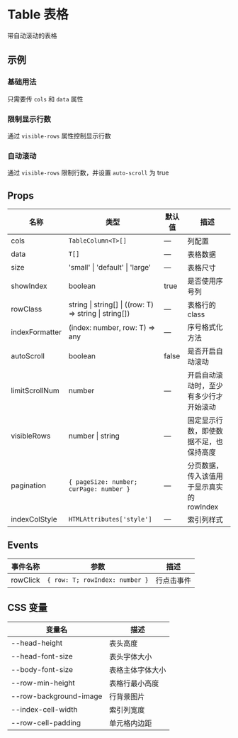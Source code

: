 <script setup>
import { defineAsyncComponent } from 'vue'

const TableBaseUse = defineAsyncComponent(() => import('./components/DemoTable/TableBaseUse.vue'))

const TableVisibleRowsLimit = defineAsyncComponent(() => import('./components/DemoTable/TableVisibleRowsLimit.vue'))

const TableAutoScroll = defineAsyncComponent(() => import('./components/DemoTable/TableAutoScroll.vue'))
</script>

# Table 表格

带自动滚动的表格

## 示例

### 基础用法

只需要传 `cols` 和 `data` 属性

<ClientOnly>
    <TableBaseUse />
</ClientOnly>

### 限制显示行数

通过 `visible-rows` 属性控制显示行数

<ClientOnly>
    <TableVisibleRowsLimit />
</ClientOnly>

### 自动滚动

通过 `visible-rows` 限制行数，并设置 `auto-scroll` 为 true

<ClientOnly>
    <TableAutoScroll />
</ClientOnly>

## Props

| 名称 | 类型 | 默认值 | 描述 |
|------|------|--------|------|
| cols | `TableColumn<T>[]` | — | 列配置 |
| data | `T[]` | — | 表格数据 |
| size | 'small' \| 'default' \| 'large' | — | 表格尺寸 |
| showIndex | boolean | true | 是否使用序号列 |
| rowClass | string \| string[] \| ((row: T) => string \| string[]) | — | 表格行的 class |
| indexFormatter | (index: number, row: T) => any | — | 序号格式化方法 |
| autoScroll | boolean | false | 是否开启自动滚动 |
| limitScrollNum | number | — | 开启自动滚动时，至少有多少行才开始滚动 |
| visibleRows | number \| string | — | 固定显示行数，即使数据不足，也保持高度 |
| pagination | `{ pageSize: number; curPage: number }` | — | 分页数据，传入该值用于显示真实的 rowIndex |
| indexColStyle | `HTMLAttributes['style']` | — | 索引列样式 |

## Events

| 事件名称 | 参数 | 描述 |
|----------|---------|------|
| rowClick | `{ row: T; rowIndex: number }` | 行点击事件 |


## CSS 变量

| 变量名 | 描述 |
|--------|------|
| --head-height | 表头高度 |
| --head-font-size | 表头字体大小 |
| --body-font-size | 表格主体字体大小 |
| --row-min-height | 表格行最小高度 |
| --row-background-image | 行背景图片 |
| --index-cell-width | 索引列宽度 |
| --row-cell-padding | 单元格内边距 |